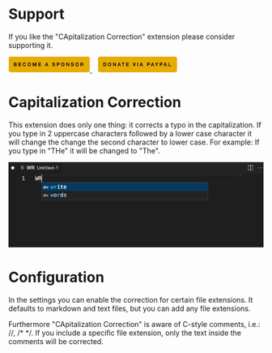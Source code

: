 # Support

If you like the "CApitalization Correction" extension please consider supporting it.

<a href="https://github.com/sponsors/maziac" title="Github sponsor">
	<img src="assets/button_donate_sp.png" />
</a>
&nbsp;&nbsp;
<a href="https://www.paypal.com/donate/?hosted_button_id=K6NNLZCTN3UV4&locale.x=en_DE&Z3JncnB0=" title="PayPal">
	<img src="assets/button_donate_pp.png" />
</a>


# Capitalization Correction

This extension does only one thing: it corrects a typo in the capitalization.
If you type in 2 uppercase characters followed by a lower case character it will change the change the second character to lower case.
For example: If you type in "THe" it will be changed to "The".


![](assets/capitalization-correction.gif)


# Configuration

In the settings you can enable the correction for certain file extensions.
It defaults to markdown and text files, but you can add any file extensions.

Furthermore "CApitalization Correction" is aware of C-style comments, i.e.: //, /* */.
If you include a specific file extension, only the text inside the comments will be corrected.

